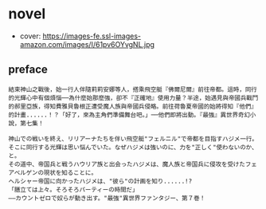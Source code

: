 # novel

- cover: https://images-fe.ssl-images-amazon.com/images/I/61pv6OYvgNL.jpg

## preface


```
結束神山之戰後，始一行人伴隨莉莉安娜等人，搭乘飛空艇『佛爾尼爾』前往帝都。這時，同行的光輝心中有個煩惱──為什麼始那麼強，卻不『正確地』使用力量？半途，始遇見與帝國兵戰鬥的郝里亞族，得知費雅貝魯根正遭受魔人族與帝國兵侵略。前往荷魯夏帝國的始將得知『他們』的計畫......！？「好了，來為主角們準備舞台吧。」──他們即將出動。『最強』異世界奇幻小說，第七集！

神山での戦いを終え、リリアーナたちを伴い飛空艇"フェルニル"で帝都を目指すハジメ一行。  
そこに同行する光輝は思い悩んでいた。なぜハジメは強いのに、力を"正しく"使わないのか、と。  
その道中、帝国兵と戦うハウリア族と出会ったハジメは、魔人族と帝国兵に侵攻を受けたフェアベルゲンの現状を知ることに。  
ヘルシャー帝国に向かったハジメは、"彼ら"の計画を知り......!?  
「膳立ては上々。そろそろパーティーの時間だ」  
――カウントゼロで奴らが動き出す。"最強"異世界ファンタジー、第７巻！
```
